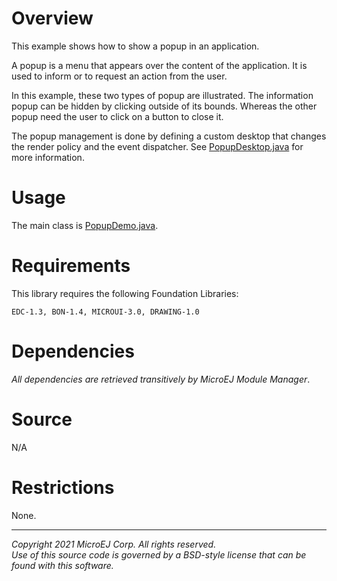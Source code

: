 # Overview

This example shows how to show a popup in an application.

A popup is a menu that appears over the content of the application.
It is used to inform or to request an action from the user.

In this example, these two types of popup are illustrated.
The information popup can be hidden by clicking outside of its bounds.
Whereas the other popup need the user to click on a button to close it.

The popup management is done by defining a custom desktop that changes the render policy and the event dispatcher.
See [PopupDesktop.java](src/main/java/com/microej/example/mwt/popup/PopupDesktop.java) for more information.

# Usage

The main class is [PopupDemo.java](src/main/java/com/microej/example/mwt/popup/PopupDemo.java).

# Requirements

This library requires the following Foundation Libraries:

    EDC-1.3, BON-1.4, MICROUI-3.0, DRAWING-1.0

# Dependencies

_All dependencies are retrieved transitively by MicroEJ Module Manager_.

# Source

N/A

# Restrictions

None.

---  
_Copyright 2021 MicroEJ Corp. All rights reserved._  
_Use of this source code is governed by a BSD-style license that can be found with this software._  
